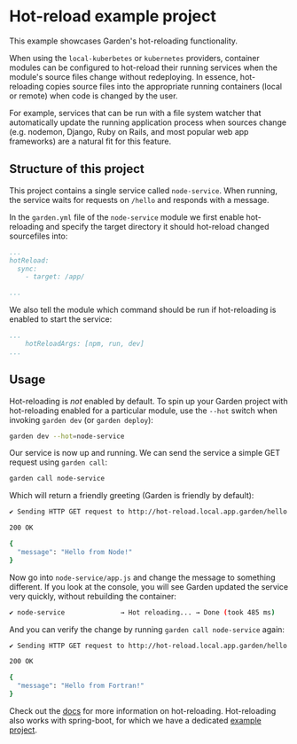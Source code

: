 # Hot-reload example project

This example showcases Garden's hot-reloading functionality.

When using the `local-kuberbetes` or `kubernetes` providers, container modules can be configured to hot-reload their running services when the module's source files change without redeploying. In essence, hot-reloading copies source files into the appropriate running containers (local or remote) when code is changed by the user.

For example, services that can be run with a file system watcher that automatically update the running application process when sources change (e.g. nodemon, Django, Ruby on Rails, and most popular web app frameworks) are a natural fit for this feature.

## Structure of this project

This project contains a single service called `node-service`. When running, the service waits for requests on `/hello` and responds with a message.

In the `garden.yml` file of the `node-service` module we first enable hot-reloading and specify the target directory it should hot-reload changed sourcefiles into:

```yaml
...
hotReload:
  sync:
    - target: /app/

...

```
We also tell the module which command should be run if hot-reloading is enabled to start the service:

```yaml
...
    hotReloadArgs: [npm, run, dev]
...
```

## Usage

Hot-reloading is *not* enabled by default. To spin up your Garden project with hot-reloading enabled for a particular module, use the `--hot` switch when invoking `garden dev` (or `garden deploy`):

```sh
garden dev --hot=node-service
```

Our service is now up and running. We can send the service a simple GET request using `garden call`:

```sh
garden call node-service
```

Which will return a friendly greeting (Garden is friendly by default):

```sh
✔ Sending HTTP GET request to http://hot-reload.local.app.garden/hello

200 OK

{
  "message": "Hello from Node!"
}
```

Now go into `node-service/app.js` and change the message to something different. If you look at the console, you will see Garden updated the service very quickly, without rebuilding the container:

```sh
✔ node-service              → Hot reloading... → Done (took 485 ms)
```

And you can verify the change by running `garden call node-service` again:

```sh
✔ Sending HTTP GET request to http://hot-reload.local.app.garden/hello

200 OK

{
  "message": "Hello from Fortran!"
}
```

Check out the [docs](https://docs.garden.io/using-garden/hot-reload) for more information on hot-reloading. Hot-reloading also works with spring-boot, for which we have a dedicated [example project](https://github.com/garden-io/garden/tree/master/examples/spring-boot-hot-reload).